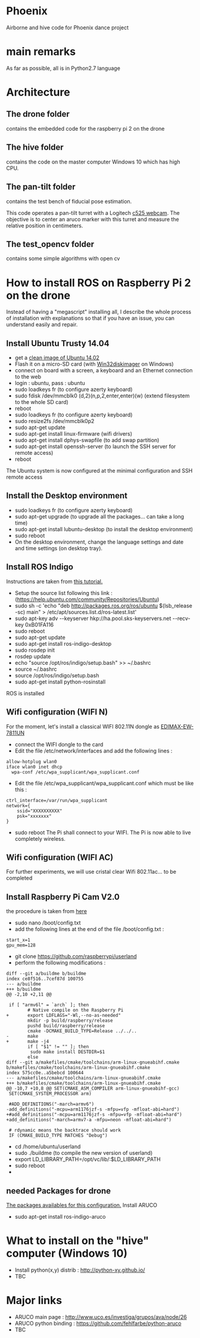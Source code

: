 # Phoenix
Airborne and hive code for Phoenix dance project

# main remarks
As far as possible, all is in Python2.7 language

# Architecture
## The drone folder
contains the embedded code for the raspberry pi 2 on the drone

## The hive folder
contains the code on the master computer Windows 10 which has high CPU.

## The pan-tilt folder
contains the test bench of fiducial pose estimation.

This code operates a pan-tilt turret with a Logitech [c525 webcam](http://www.logitech.fr/fr-fr/product/hd-webcam-c525). The objective is to center an aruco marker with this turret and measure the relative position in centimeters.

## The test_opencv folder
contains some simple algorithms with open cv

# How to install ROS on Raspberry Pi 2 on the drone
Instead of having a "megascript" installing all, I describe the whole process of installation with explanations so that if you have an issue, you can understand easily and repair.
## Install Ubuntu Trusty 14.04
- get a [clean image of Ubuntu 14.02](http://www.finnie.org/software/raspberrypi/2015-04-06-ubuntu-trusty.zip)
- Flash it on a micro-SD card (with [Win32diskimager](https://sourceforge.net/projects/win32diskimager/) on Windows)
- connect on board with a screen, a keyboard and an Ethernet connection to the web
- login : ubuntu, pass : ubuntu
- sudo loadkeys fr (to configure azerty keyboard)
- sudo fdisk /dev/mmcblk0 (d,2)(n,p,2,enter,enter)(w) (extend filesystem to the whole SD card)
- reboot
- sudo loadkeys fr (to configure azerty keyboard)
- sudo resize2fs /dev/mmcblk0p2
- sudo apt-get update
- sudo apt-get install linux-firmware (wifi drivers)
- sudo apt-get install dphys-swapfile (to add swap partition)
- sudo apt-get install openssh-server (to launch the SSH server for remote access)
- reboot

The Ubuntu system is now configured at the minimal configuration and SSH remote access

## Install the Desktop environment
- sudo loadkeys fr (to configure azerty keyboard)
- sudo apt-get upgrade (to upgrade all the packages... can take a long time)
- sudo apt-get install lubuntu-desktop (to install the desktop environment)
- sudo reboot
- On the desktop environment, change the language settings and date and time settings (on desktop tray).
 
## Install ROS Indigo
Instructions are taken from [this tutorial.](http://wiki.ros.org/indigo/Installation/Ubuntu)
- Setup the source list following this link : (https://help.ubuntu.com/community/Repositories/Ubuntu)
- sudo sh -c 'echo "deb http://packages.ros.org/ros/ubuntu $(lsb_release -sc) main" > /etc/apt/sources.list.d/ros-latest.list'
- sudo apt-key adv --keyserver hkp://ha.pool.sks-keyservers.net --recv-key 0xB01FA116
- sudo reboot
- sudo apt-get update
- sudo apt-get install ros-indigo-desktop
- sudo rosdep init
- rosdep update
- echo "source /opt/ros/indigo/setup.bash" >> ~/.bashrc
- source ~/.bashrc
- source /opt/ros/indigo/setup.bash
- sudo apt-get install python-rosinstall

ROS is installed

## Wifi configuration (WIFI N)
For the moment, let's install a classical WIFI 802.11N dongle as [EDIMAX-EW-7811UN](https://www.amazon.fr/Edimax-EW-7811UN-Nano-Adaptateur-sans/dp/B003MTTJOY)
- connect the WIFI dongle to the card
- Edit the file /etc/network/interfaces and add the following lines :
```
allow-hotplug wlan0
iface wlan0 inet dhcp
  wpa-conf /etc/wpa_supplicant/wpa_supplicant.conf
```
- Edit the file /etc/wpa_supplicant/wpa_supplicant.conf which must be like this :
```
ctrl_interface=/var/run/wpa_supplicant
network={
    ssid="XXXXXXXXXX"
    psk="xxxxxxx"
}
```
- sudo reboot
The Pi shall connect to your WIFI. The Pi is now able to live completely wireless.

## Wifi configuration (WIFI AC)
For further experiments, we will use cristal clear Wifi 802.11ac... to be completed

## Install Raspberry Pi Cam V2.0
the procedure is taken from [here](https://www.raspberrypi.org/forums/viewtopic.php?f=56&t=100553)
- sudo nano /boot/config.txt
- add the following lines at the end of the file /boot/config.txt : 
```
start_x=1
gpu_mem=128
```
- git clone https://github.com/raspberrypi/userland
- perform the following modifications :
```
diff --git a/buildme b/buildme
index ce8f516..7cef87d 100755
--- a/buildme
+++ b/buildme
@@ -2,10 +2,11 @@

 if [ "armv6l" = `arch` ]; then
        # Native compile on the Raspberry Pi
+       export LDFLAGS="-Wl,--no-as-needed"
        mkdir -p build/raspberry/release
        pushd build/raspberry/release
        cmake -DCMAKE_BUILD_TYPE=Release ../../..
-       make
+       make -j4
        if [ "$1" != "" ]; then
         sudo make install DESTDIR=$1
        else
diff --git a/makefiles/cmake/toolchains/arm-linux-gnueabihf.cmake b/makefiles/cmake/toolchains/arm-linux-gnueabihf.cmake
index 575cc0e..a5bebcd 100644
--- a/makefiles/cmake/toolchains/arm-linux-gnueabihf.cmake
+++ b/makefiles/cmake/toolchains/arm-linux-gnueabihf.cmake
@@ -10,7 +10,8 @@ SET(CMAKE_ASM_COMPILER arm-linux-gnueabihf-gcc)
 SET(CMAKE_SYSTEM_PROCESSOR arm)

 #ADD_DEFINITIONS("-march=armv6")
-add_definitions("-mcpu=arm1176jzf-s -mfpu=vfp -mfloat-abi=hard")
+#add_definitions("-mcpu=arm1176jzf-s -mfpu=vfp -mfloat-abi=hard")
+add_definitions("-march=armv7-a -mfpu=neon -mfloat-abi=hard")

 # rdynamic means the backtrace should work
 IF (CMAKE_BUILD_TYPE MATCHES "Debug")
```
- cd /home/ubuntu/userland
- sudo ./buildme (to compile the new version of userland)
- export LD_LIBRARY_PATH=/opt/vc/lib/:$LD_LIBRARY_PATH
- sudo reboot
- 
## needed Packages for drone
[The packages availables for this configuration.](http://repositories.ros.org/status_page/ros_indigo_default.html)
Install ARUCO
- sudo apt-get install ros-indigo-aruco

# What to install on the "hive" computer (Windows 10)
- Install python(x,y) distrib : http://python-xy.github.io/
- TBC

# Major links
- ARUCO main page : http://www.uco.es/investiga/grupos/ava/node/26
- ARUCO python binding : https://github.com/fehlfarbe/python-aruco
- TBC
